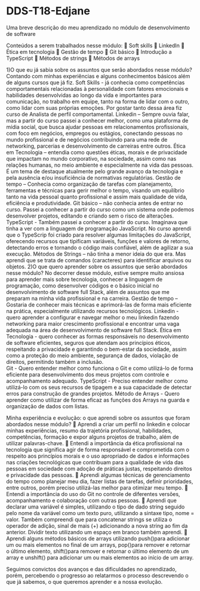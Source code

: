 # DDS-T18-Edjane

Uma breve descrição do meu aprendizado no módulo de desenvolvimento de software

Conteúdos a serem trabalhados nesse módulo:
	Soft skills
	LinkedIn
	Ética em tecnologia
	Gestão de tempo
	Git básico
	Introdução a TypeScript
	Métodos de strings
	Métodos de arrays

1)O que eu já sabia sobre os assuntos que serão abordados nesse módulo?
Contando com minhas experiências e alguns conhecimentos básicos além de alguns cursos que já fiz.
Soft Skills - já conhecia como competências comportamentais relacionadas à personalidade com fatores emocionais e habilidades desenvolvidas ao longo da vida e importantes para comunicação, no trabalho em equipe, tanto na forma de lidar com o outro, como lidar com suas próprias emoções. Por gostar tanto dessa área fiz curso de Analista de perfil comportamental. 
Linkedin – Sempre ouvia falar, mas a partir do curso passei a conhecer melhor, como uma plataforma de mídia social, que busca ajudar pessoas em relacionamentos profissionais, com foco em negócios, empregos ou estágios, conectando pessoas no mundo profissional e de negócios contribuindo para uma rede de networking, parcerias e desenvolvimento de carreiras entre outros.
Ética em Tecnologia – entendia como questões éticas, morais e de privacidade que impactam no mundo corporativo, na sociedade, assim como nas relações humanas, no meio ambiente e especialmente na vida das pessoas. É um tema de destaque atualmente pelo grande avanço da tecnologia e pela ausência e/ou insuficiência de normativas regulatórias.
Gestão de tempo – Conhecia como organização de tarefas com planejamento, ferramentas e técnicas para gerir melhor o tempo, visando um equilíbrio tanto na vida pessoal quanto profissional e assim mais qualidade de vida, eficiência e produtividade.
Git básico – não conhecia antes de entrar no curso. Passei a conhecer a partir do curso como um sistema onde podemos desenvolver projetos, editando e criando sem o risco de alterações.  
TypeScript - Também passei a conhecer a partir do curso. Imaginava que tinha a ver com a linguagem de programação JavaScript. No curso aprendi que o TypeScrip foi criado para resolver algumas limitações do JavaScript, oferecendo recursos que tipificam variáveis, funções e valores de retorno, detectando erros e tornando o código mais confiável, além de agilizar a sua execução.
Métodos de Strings – não tinha a menor ideia do que era. Mas aprendi que se trata de comandos (caracteres) para identificar arquivos ou objetos.
2)O que quero aprender sobre os assuntos que serão abordados nesse módulo?
No decorrer desse módulo, estive sempre muito ansiosa para aprender mais sobre tecnologia, conhecer a linguagem de programação, como desenvolver códigos e o básico inicial no desenvolvimento de software full Stack, além de assuntos que me preparam na minha vida profissional e na carreira.
Gestão de tempo – Gostaria de conhecer mais técnicas e aprimorá-las de forma mais eficiente na prática, especialmente utilizando recursos tecnológicos.
Linkedin - quero aprender a configurar e navegar melhor o meu linkedin fazendo networking para maior crescimento profissional e encontrar uma vaga adequada na área de desenvolvimento de software full Stack.
Ética em Tecnologia - quero conhecer as formas responsáveis no desenvolvimento de software eficientes, seguros que atendam aos princípios éticos, respeitando a privacidade e garantindo o bem-estar da sociedade, assim como a proteção do meio ambiente, segurança de dados, violação de direitos, permitindo também a inclusão.  
Git - Quero entender melhor como funciona o Git e como utilizá-lo de forma eficiente para desenvolvimento dos meus projetos com controle e acompanhamento adequado.
TypeScript - Preciso entender melhor como utilizá-lo com os seus recursos de tipagem e a sua capacidade de detectar erros para construção de grandes projetos.
Método de Arrays - Quero aprender como utilizar de forma eficaz as funções dos Arrays na guarda e organização de dados com listas.  

Minha experiência e evolução: o que aprendi sobre os assuntos que foram abordados nesse módulo?
	Aprendi a criar um perfil no linkedin e colocar minhas experiências, resumo da trajetória profissional, habilidades, competências, formação e expor alguns projetos de trabalho, além de utilizar palavras-chave.
	Entendi a importância da ética profissional na tecnologia que significa agir de forma responsável e comprometida com o respeito aos princípios morais e o uso apropriado de dados e informações nas criações tecnológicas que contribuam para a qualidade de vida das pessoas em sociedade com adoção de práticas justas, respeitando direitos e privacidade das pessoas. 
	Aprendi algumas técnicas de gerenciamento do tempo como planejar meu dia, fazer listas de tarefas, definir prioridades, entre outros, porém preciso utilizá-las melhor para otimizar meu tempo.
	Entendi a importância do uso do Git no controle de diferentes versões, acompanhamento e colaboração com outras pessoas.
	Aprendi que declarar uma variável é simples, utilizando o tipo de dado string seguido pelo nome da variável como um texto puro, utilizando a sintaxe tipo, nome = valor. Também compreendi que para concatenar strings se utiliza o operador de adição, sinal de mais (+) adicionando a nova string ao fim da anterior. Dividir texto utilizando um espaço em branco também aprendi.
	Aprendi alguns métodos básicos de arrays utilizando push()para adicionar um ou mais elementos no final de um arrays, pop()para remover e retornar o último elemento, shift()para remover e retornar o último elemento de um array e unshift() para adicionar um ou mais elementos ao início de um array.

Seguimos convictos dos avanços e das dificuldades no aprendizado, porém, percebendo o progresso ao relatarmos o processo descrevendo o que já sabemos, o que queremos aprender e a nossa evolução. 
